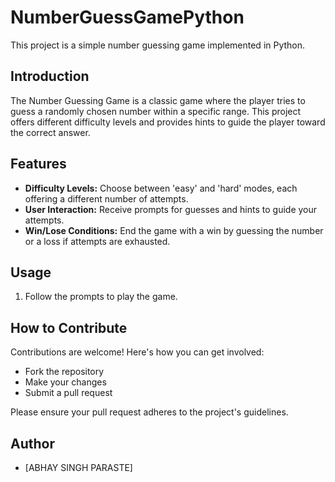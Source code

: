 # NumberGuessGamePython

This project is a simple number guessing game implemented in Python.

## Introduction

The Number Guessing Game is a classic game where the player tries to guess a randomly chosen number within a specific range. This project offers different difficulty levels and provides hints to guide the player toward the correct answer.

## Features

- **Difficulty Levels:** Choose between 'easy' and 'hard' modes, each offering a different number of attempts.
- **User Interaction:** Receive prompts for guesses and hints to guide your attempts.
- **Win/Lose Conditions:** End the game with a win by guessing the number or a loss if attempts are exhausted.

## Usage

1. Follow the prompts to play the game.

## How to Contribute

Contributions are welcome! Here's how you can get involved:

- Fork the repository
- Make your changes
- Submit a pull request

Please ensure your pull request adheres to the project's guidelines.

## Author

- [ABHAY SINGH PARASTE]
